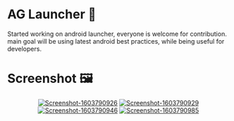 # AG Launcher 📱
Started working on android launcher, everyone is welcome for contribution. main goal will be using latest android best practices, while being useful for developers.


# Screenshot 🖼️
<p align="center" >  
<a href="https://ibb.co/JxqFyDQ"><img src="https://i.ibb.co/VHxpQfm/Screenshot-1603790926.png" alt="Screenshot-1603790926" border="0"></a>
<a href="https://ibb.co/mH6699C"><img src="https://i.ibb.co/wKMMSSN/Screenshot-1603790929.png" alt="Screenshot-1603790929" border="0"></a>
<a href="https://ibb.co/CbD9mRj"><img src="https://i.ibb.co/N9bNtc0/Screenshot-1603790946.png" alt="Screenshot-1603790946" border="0"></a>
<a href="https://ibb.co/XVBnb7s"><img src="https://i.ibb.co/FnvQK5w/Screenshot-1603790985.png" alt="Screenshot-1603790985" border="0"></a><br />
